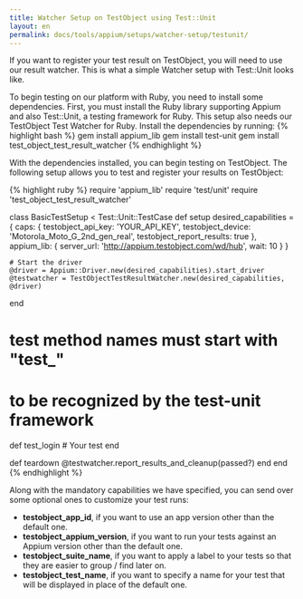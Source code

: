 ```yaml
---
title: Watcher Setup on TestObject using Test::Unit
layout: en
permalink: docs/tools/appium/setups/watcher-setup/testunit/
---
```


If you want to register your test result on TestObject, you will need to use our result watcher. This is what a simple Watcher setup with Test::Unit looks like.

To begin testing on our platform with Ruby, you need to install some dependencies. First, you must install the Ruby library supporting Appium and also Test::Unit, a testing framework for Ruby. This setup also needs our TestObject Test Watcher for Ruby. Install the dependencies by running:
{% highlight bash %}
gem install appium_lib
gem install test-unit
gem install test_object_test_result_watcher
{% endhighlight %}

With the dependencies installed, you can begin testing on TestObject. The following setup allows you to test and register your results on TestObject:

{% highlight ruby %}
require 'appium_lib'
require 'test/unit'
require 'test_object_test_result_watcher'

class BasicTestSetup < Test::Unit::TestCase
  def setup
    desired_capabilities = {
        caps:       {
            testobject_api_key: 'YOUR_API_KEY',
            testobject_device: 'Motorola_Moto_G_2nd_gen_real',
            testobject_report_results: true
        },
        appium_lib: {
            server_url: 'http://appium.testobject.com/wd/hub',
            wait: 10
        }
    }

    # Start the driver
    @driver = Appium::Driver.new(desired_capabilities).start_driver
    @testwatcher = TestObjectTestResultWatcher.new(desired_capabilities, @driver)
  end

  # test method names must start with "test_"
  # to be recognized by the test-unit framework
  def test_login
    # Your test
  end

  def teardown
    @testwatcher.report_results_and_cleanup(passed?)
  end
end
{% endhighlight %}

Along with the mandatory capabilities we have specified, you can send over some optional ones to customize your test runs:

* <strong>testobject_app_id</strong>, if you want to use an app version other than the default one.
* <strong>testobject_appium_version</strong>, if you want to run your tests against an Appium version other than the default one.
* <strong>testobject_suite_name</strong>, if you want to apply a label to your tests so that they are easier to group / find later on.
* <strong>testobject_test_name</strong>, if you want to specify a name for your test that will be displayed in place of the default one.
